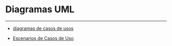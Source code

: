# Diagramas UML

---

- [diagramas de casos de usos](diagramas_de_casos_de_uso.md)

- [Escenarios de Casos de Uso](escenarios_de_casos_de_uso.md)
